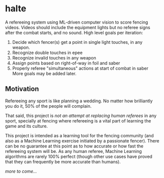 # halte

A refereeing system using ML-driven computer vision to score fencing videos. Videos should include the equipment lights but no referee signs after the combat starts, and no sound.
High level goals per iteration:
1. Decide which fencer(s) get a point in single light touches, in any weapon.
2. Recognize double touches in epee
3. Recognize invalid touches in any weapon
4. Assign points based on right-of-way in foil and saber
5. Properly referee "simultaneous" actions at start of combat in saber
More goals may be added later.

## Motivation

Refereeing any sport is like planning a wedding. No matter how brilliantly you do it, 50% of the people will complain.

That said, this project is *not an attempt at replacing human referees* in any sport, specially at fencing where refereeing is a vital part of learning the game and its culture.

This project is intended as a learning tool for the fencing community (and also as a Machine Learning exercise initiated by a passionate fencer). There can be no guarantee at this point as to how accurate or how fast the refereeing system will be. As any human referee, Machine Learning algorithms are rarely 100% perfect (though other use cases have proved that they can frequently be more accurate than humans).

_more to come..._
